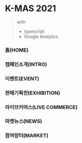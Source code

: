 # K-MAS 2021

> with
>
> - typescript
> - Google Analytics

### 홈(HOME)

### 캠페인소개(INTRO)

### 이벤트(EVENT)

### 판매기획전(EXHIBITION)

### 라이브커머스(LIVE COMMERCE)

### 마켓뉴스(NEWS)

### 참여장터(MARKET)
